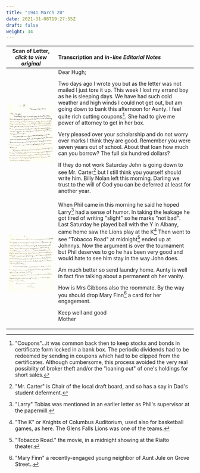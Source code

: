 ```yaml
---
title: "1941 March 20"
date: 2021-31-08T19:27:55Z
draft: false
weight: 34
---
```

| Scan of Letter, *click to view original* | Transcription and *in-line Editorial Notes* |
| :---: | :--- |
| ![](img261.jpg?height=800px) |Dear Hugh;<p>Two days ago I wrote you but as the letter was not mailed I just tore it up.  This week I lost my errand boy as he is sleeping days.  We have had such cold weather and high winds I could not get out, but am going down to bank this afternoon for Aunty.  I feel quite rich cutting coupons[^1]. She had to give me power of attorney to get in her box.</p><p>Very pleased over your scholarship and do not worry over marks I think they are good.  Remember you were seven years out of school.  About that loan how much can you borrow? The full six hundred dollars?</p><p>If they do not work Saturday John is going down to see Mr. Carter[^2] but I still think you yourself should write him.  Billy Nolan left this morning.  Darling we trust to the will of God you can be deferred at least for another year.</p><p> |
| ![](img262.jpg?height=800px) |When Phil came in this morning he said he hoped Larry[^3] had a sense of humor.  In taking the leakage he got tired of writing "slight" so he marks "not bad".  Last Saturday he played ball with the Y in Albany, came home saw the Lions play at the K[^4] Then went to see "Tobacco Road" at midnight[^5] ended up at Johnnys.  Now the argument is over the tournament but Phil deserves to go he has been very good and would hate to see him stay in the way John does.</p><p>Am much better so send laundry home.  Aunty is well in fact fine talking about a permanent oh her vanity.</p><p>How is Mrs Gibbons also the roommate.  By the way you should drop Mary Finn[^6] a card for her engagement. </p><p>Keep well and good <br/>Mother |

[^1]: "Coupons"...it was common back then to keep stocks and bonds in certificate form locked in a bank box.  The periodic dividends had to be redeemed by sending in coupons which had to be clipped from the certificates.  Although cumbersome, this process avoided the very real possiblity of broker theft and/or the "loaning out" of one's holdings for short sales.
[^2]:  "Mr. Carter" is Chair of the local draft board, and so has a say in Dad's student deferment.
[^3]: "Larry" Tobias was mentioned in an earlier letter as Phil's supervisor at the papermill.
[^4]: "The K" or Knights of Columbus Auditorium, used also for basketball games, as here. The Glens Falls Lions was one of the teams.
[^5]: "Tobacco Road." the movie, in a midnight showing at the Rialto theater.
[^6]: "Mary Finn" a recently-engaged young neighbor of Aunt Jule on Grove Street..

